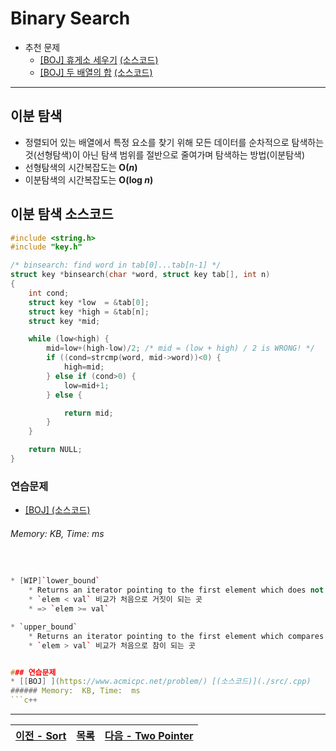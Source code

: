 # Binary Search
* 추천 문제
    * [[BOJ] 휴게소 세우기](https://www.acmicpc.net/problem/1477) [(소스코드)](./src/rest_area.cpp)
    * [[BOJ] 두 배열의 합](https://www.acmicpc.net/problem/2143) [(소스코드)](./src/matrix.cpp)
---

## 이분 탐색
* 정렬되어 있는 배열에서 특정 요소를 찾기 위해 모든 데이터를 순차적으로 탐색하는 것(선형탐색)이 아닌 탐색 범위를 절반으로 줄여가며 탐색하는 방법(이분탐색)
* 선형탐색의 시간복잡도는 <b>O(<i>n</i>)</b>
* 이분탐색의 시간복잡도는 <b>O(log <i>n</i>)</b>

## 이분 탐색 소스코드
```c
#include <string.h>
#include "key.h"

/* binsearch: find word in tab[0]...tab[n-1] */
struct key *binsearch(char *word, struct key tab[], int n)
{
    int cond;
    struct key *low  = &tab[0];
    struct key *high = &tab[n];
    struct key *mid;

    while (low<high) {
        mid=low+(high-low)/2; /* mid = (low + high) / 2 is WRONG! */
        if ((cond=strcmp(word, mid->word))<0) {
            high=mid;
        } else if (cond>0) {
            low=mid+1;
        } else {

            return mid;
        }
    }

    return NULL;
}
```

### 연습문제
* [[BOJ] ](https://www.acmicpc.net/problem/) [(소스코드)](./src/.cpp)
###### Memory:  KB, Time:  ms
```c++


* [WIP]`lower_bound`
    * Returns an iterator pointing to the first element which does not compare less than <i>val</i>.
    * `elem < val` 비교가 처음으로 거짓이 되는 곳
    * => `elem >= val`

* `upper_bound`
    * Returns an iterator pointing to the first element which compares greater than <i>val</i>.
    * `elem > val` 비교가 처음으로 참이 되는 곳


### 연습문제
* [[BOJ] ](https://www.acmicpc.net/problem/) [(소스코드)](./src/.cpp)
###### Memory:  KB, Time:  ms
```c++
```

---
|[이전 - Sort](/sort/)|[목록](https://github.com/RyanJeong/CP#index)|[다음 - Two Pointer](/two_pointer/)|
|-|-|-|
